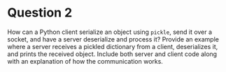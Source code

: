 # Question 2
How can a Python client serialize an object using `pickle`, send it over a socket, and have a server deserialize and process it? Provide an example where a server receives a pickled dictionary from a client, deserializes it, and prints the received object. Include both server and client code along with an explanation of how the communication works.
